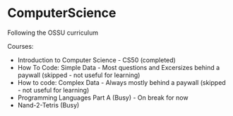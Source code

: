 # ComputerScience

Following the OSSU curriculum

Courses:
- Introduction to Computer Science - CS50 (completed)
- How To Code: Simple Data - Most questions and Excersizes behind a paywall (skipped - not useful for learning)
- How to code: Complex Data - Always mostly behind a paywall (skipped - not useful for learning)
- Programming Languages Part A (Busy) - On break for now
- Nand-2-Tetris (Busy)
